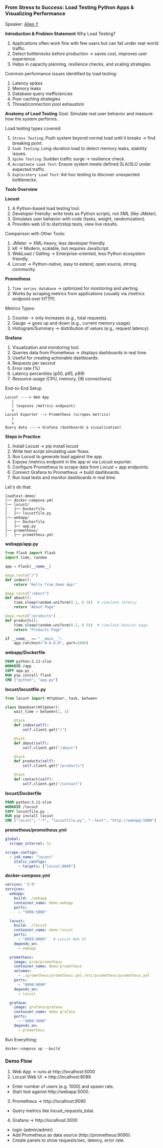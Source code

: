 ### From Stress to Success: Load Testing Python Apps & Visualizing Performance
Speaker: [Allen Y](https://www.linkedin.com/in/allen-yesudasan/)

**Introduction & Problem Statement**
Why Load Testing?
1. Applications often work fine with few users but can fail under real-world traffic.
2. Detect bottlenecks before production → saves cost, improves user experience.
3. Helps in capacity planning, resilience checks, and scaling strategies.

Common performance issues identified by load testing:
1. Latency spikes
2. Memory leaks
3. Database query inefficiencies
4. Poor caching strategies
5. Thread/connection pool exhaustion

**Anatomy of Load Testing**
Goal: Simulate real user behavior and measure how the system performs.

Load testing types covered:
1. `Stress Testing`: Push system beyond normal load until it breaks → find breaking point.
2. `Soak Testing`: Long-duration load to detect memory leaks, stability issues.
3. `Spike Testing`: Sudden traffic surge → resilience check.
4. `Acceptance Load Test`: Ensure system meets defined SLA/SLO under expected traffic.
5. `Exploratory Load Test`: Ad-hoc testing to discover unexpected bottlenecks.

**Tools Overview**

**Locust**
1. A Python-based load testing tool.
2. Developer-friendly: write tests as Python scripts, not XML (like JMeter).
3. Simulates user behavior with code (tasks, weight, randomization).
4. Provides web UI to start/stop tests, view live results.

Comparison with Other Tools:
1. JMeter → XML-heavy, less developer friendly.
2. k6 → Modern, scalable, but requires JavaScript.
3. WebLoad / Gatling → Enterprise-oriented, less Python ecosystem friendly.
4. Locust → Python-native, easy to extend, open source, strong community.

**Prometheus**
1. `Time series database` → optimized for monitoring and alerting.
2. Works by scraping metrics from applications (usually via /metrics endpoint over HTTP).

Metrics Types:
1. Counter → only increases (e.g., total requests).
2. Gauge → goes up and down (e.g., current memory usage).
3. Histogram/Summary → distribution of values (e.g., request latency).

**Grafana**
1. Visualization and monitoring tool.
2. Queries data from Prometheus → displays dashboards in real time.
3. Useful for creating actionable dashboards:
4. Requests per second
5. Error rate (%)
6. Latency percentiles (p50, p95, p99)
7. Resource usage (CPU, memory, DB connections)

End-to-End Setup
```
Locust ----> Web App
   |
   | (exposes /metrics endpoint)
   v
Locust Exporter --> Prometheus (scrapes metrics)
   |
   v
Query data ----> Grafana (dashboards & visualization)
```

**Steps in Practice**:
1. Install Locust → pip install locust
2. Write test script simulating user flows.
3. Run Locust to generate load against the app.
4. Expose /metrics endpoint in the app or via Locust exporter.
5. Configure Prometheus to scrape data from Locust + app endpoints.
6. Connect Grafana to Prometheus → build dashboards.
7. Run load tests and monitor dashboards in real time.

Let's do that:
```
loadtest-demo/
│── docker-compose.yml
│── locust/
│   ├── Dockerfile
│   ├── locustfile.py
│── webapp/
│   ├── Dockerfile
│   ├── app.py
│── prometheus/
│   ├── prometheus.yml
```

**webapp/app.py**
```python
from flask import Flask
import time, random

app = Flask(__name__)

@app.route("/")
def index():
    return "Hello from Demo App!"

@app.route("/about")
def about():
    time.sleep(random.uniform(0.1, 0.3))  # simulate latency
    return "About Page"

@app.route("/products")
def products():
    time.sleep(random.uniform(0.2, 0.5))  # simulate heavier page
    return "Products Page"

if __name__ == "__main__":
    app.run(host="0.0.0.0", port=5000)
```
**webapp/Dockerfile**
```Dockerfile
FROM python:3.11-slim
WORKDIR /app
COPY app.py .
RUN pip install flask
CMD ["python", "app.py"]
```
**locust/locustfile.py**
```python
from locust import HttpUser, task, between

class DemoUser(HttpUser):
    wait_time = between(1, 3)

    @task
    def index(self):
        self.client.get("/")

    @task
    def about(self):
        self.client.get("/about")

    @task
    def products(self):
        self.client.get("/products")

    @task
    def contact(self):
        self.client.get("/contact")
```

**locust/Dockerfile**
```Dockerfile
FROM python:3.11-slim
WORKDIR /locust
COPY locustfile.py .
RUN pip install locust
CMD ["locust", "-f", "locustfile.py", "--host", "http://webapp:5000"]
```

**prometheus/prometheus.yml**
```yaml
global:
  scrape_interval: 5s

scrape_configs:
  - job_name: "locust"
    static_configs:
      - targets: ["locust:8089"]
```
**docker-compose.yml**
```yaml
version: "3.9"
services:
  webapp:
    build: ./webapp
    container_name: demo-webapp
    ports:
      - "5000:5000"

  locust:
    build: ./locust
    container_name: demo-locust
    ports:
      - "8089:8089"   # Locust Web UI
    depends_on:
      - webapp

  prometheus:
    image: prom/prometheus
    container_name: demo-prometheus
    volumes:
      - ./prometheus/prometheus.yml:/etc/prometheus/prometheus.yml
    ports:
      - "9090:9090"
    depends_on:
      - locust

  grafana:
    image: grafana/grafana
    container_name: demo-grafana
    ports:
      - "3000:3000"
    depends_on:
      - prometheus
```

Run Everything:
```
docker-compose up --build
```

### Demo Flow
1. Web App → runs at http://localhost:5000
2. Locust Web UI → http://localhost:8089
- Enter number of users (e.g. 1000) and spawn rate.
- Start test against http://webapp:5000.
3. Prometheus → http://localhost:9090
- Query metrics like locust_requests_total.
4. Grafana → http://localhost:3000
- login (admin/admin)
- Add Prometheus as data source (http://prometheus:9090).
- Create panels to show requests/sec, latency, error rate.
